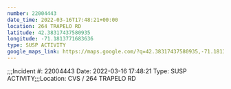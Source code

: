 ```yaml
---
number: 22004443
date_time: 2022-03-16T17:48:21+00:00
location: 264 TRAPELO RD
latitude: 42.38317437580935
longitude: -71.1813771683636
type: SUSP ACTIVITY
google_maps_link: https://maps.google.com/?q=42.38317437580935,-71.1813771683636
---
```


;;;Incident #: 22004443   Date: 2022-03-16 17:48:21    Type: SUSP ACTIVITY;;;Location: CVS / 264 TRAPELO RD

